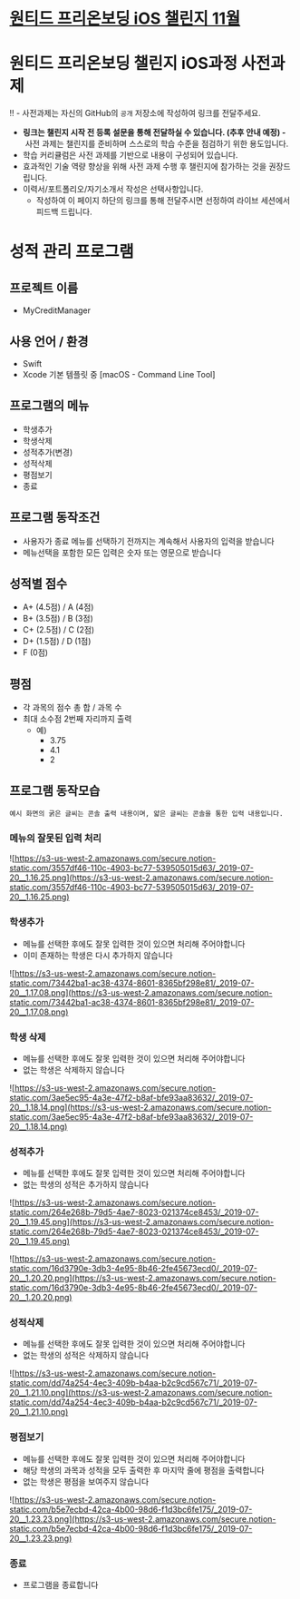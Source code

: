 # **[원티드 프리온보딩 iOS 챌린지 11월](https://www.wanted.co.kr/events/pre_challenge_ios_1)**

# 원티드 프리온보딩 챌린지 iOS과정 사전과제

‼️ - 사전과제는 자신의 GitHub의 `공개` 저장소에 작성하여 링크를 전달주세요.

- **링크는 챌린지 시작 전 등록 설문을 통해 전달하실 수 있습니다. (추후 안내 예정) -** 사전 과제는 챌린지를 준비하며 스스로의 학습 수준을 점검하기 위한 용도입니다.
- 학습 커리큘럼은 사전 과제를 기반으로 내용이 구성되어 있습니다.
- 효과적인 기술 역량 향상을 위해 사전 과제 수행 후 챌린지에 참가하는 것을 권장드립니다.
- 이력서/포트폴리오/자기소개서 작성은 선택사항입니다.
    - 작성하여 이 페이지 하단의 링크를 통해 전달주시면 선정하여 라이브 세션에서 피드백 드립니다.

# 성적 관리 프로그램

## **프로젝트 이름**

- MyCreditManager

## 사용 언어 / 환경

- Swift
- Xcode 기본 템플릿 중 [macOS - Command Line Tool]

## **프로그램의 메뉴**

- 학생추가
- 학생삭제
- 성적추가(변경)
- 성적삭제
- 평점보기
- 종료

## **프로그램 동작조건**

- 사용자가 종료 메뉴를 선택하기 전까지는 계속해서 사용자의 입력을 받습니다
- 메뉴선택을 포함한 모든 입력은 숫자 또는 영문으로 받습니다

## 성적별 점수

- A+ (4.5점) / A (4점)
- B+ (3.5점) / B (3점)
- C+ (2.5점) / C (2점)
- D+ (1.5점) / D (1점)
- F (0점)

## 평점

- 각 과목의 점수 총 합 / 과목 수
- 최대 소수점 2번째 자리까지 출력
    - 예)
        - 3.75
        - 4.1
        - 2

## **프로그램 동작모습**

`예시 화면의 굵은 글씨는 콘솔 출력 내용이며, 얇은 글씨는 콘솔을 통한 입력 내용입니다.`

### **메뉴의 잘못된 입력 처리**

![https://s3-us-west-2.amazonaws.com/secure.notion-static.com/3557df46-110c-4903-bc77-539505015d63/_2019-07-20__1.16.25.png](https://s3-us-west-2.amazonaws.com/secure.notion-static.com/3557df46-110c-4903-bc77-539505015d63/_2019-07-20__1.16.25.png)

### **학생추가**

- 메뉴를 선택한 후에도 잘못 입력한 것이 있으면 처리해 주어야합니다
- 이미 존재하는 학생은 다시 추가하지 않습니다

![https://s3-us-west-2.amazonaws.com/secure.notion-static.com/73442ba1-ac38-4374-8601-8365bf298e81/_2019-07-20__1.17.08.png](https://s3-us-west-2.amazonaws.com/secure.notion-static.com/73442ba1-ac38-4374-8601-8365bf298e81/_2019-07-20__1.17.08.png)

### **학생 삭제**

- 메뉴를 선택한 후에도 잘못 입력한 것이 있으면 처리해 주어야합니다
- 없는 학생은 삭제하지 않습니다

![https://s3-us-west-2.amazonaws.com/secure.notion-static.com/3ae5ec95-4a3e-47f2-b8af-bfe93aa83632/_2019-07-20__1.18.14.png](https://s3-us-west-2.amazonaws.com/secure.notion-static.com/3ae5ec95-4a3e-47f2-b8af-bfe93aa83632/_2019-07-20__1.18.14.png)

### **성적추가**

- 메뉴를 선택한 후에도 잘못 입력한 것이 있으면 처리해 주어야합니다
- 없는 학생의 성적은 추가하지 않습니다

![https://s3-us-west-2.amazonaws.com/secure.notion-static.com/264e268b-79d5-4ae7-8023-021374ce8453/_2019-07-20__1.19.45.png](https://s3-us-west-2.amazonaws.com/secure.notion-static.com/264e268b-79d5-4ae7-8023-021374ce8453/_2019-07-20__1.19.45.png)

![https://s3-us-west-2.amazonaws.com/secure.notion-static.com/16d3790e-3db3-4e95-8b46-2fe45673ecd0/_2019-07-20__1.20.20.png](https://s3-us-west-2.amazonaws.com/secure.notion-static.com/16d3790e-3db3-4e95-8b46-2fe45673ecd0/_2019-07-20__1.20.20.png)

### **성적삭제**

- 메뉴를 선택한 후에도 잘못 입력한 것이 있으면 처리해 주어야합니다
- 없는 학생의 성적은 삭제하지 않습니다

![https://s3-us-west-2.amazonaws.com/secure.notion-static.com/dd74a254-4ec3-409b-b4aa-b2c9cd567c71/_2019-07-20__1.21.10.png](https://s3-us-west-2.amazonaws.com/secure.notion-static.com/dd74a254-4ec3-409b-b4aa-b2c9cd567c71/_2019-07-20__1.21.10.png)

### **평점보기**

- 메뉴를 선택한 후에도 잘못 입력한 것이 있으면 처리해 주어야합니다
- 해당 학생의 과목과 성적을 모두 출력한 후 마지막 줄에 평점을 출력합니다
- 없는 학생은 평점을 보여주지 않습니다

![https://s3-us-west-2.amazonaws.com/secure.notion-static.com/b5e7ecbd-42ca-4b00-98d6-f1d3bc6fe175/_2019-07-20__1.23.23.png](https://s3-us-west-2.amazonaws.com/secure.notion-static.com/b5e7ecbd-42ca-4b00-98d6-f1d3bc6fe175/_2019-07-20__1.23.23.png)

### **종료**

- 프로그램을 종료합니다